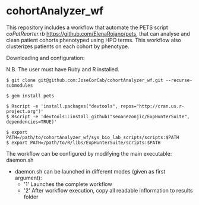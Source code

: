 # cohortAnalyzer_wf

This repository includes a workflow that automate the PETS script *coPatReorter.rb* https://github.com/ElenaRojano/pets, that can analyse and clean patient cohorts phenotyped using HPO terms. This workflow also clusterizes patients on each cohort by phenotype.

Downloading and configuration:

N.B. The user must have Ruby and R installed.

	$ git clone git@github.com:JoseCorCab/cohortAnalyzer_wf.git --recurse-submodules

	$ gem install pets

	$ Rscript -e 'install.packages("devtools", repos="http://cran.us.r-project.org")'
	$ Rscript -e 'devtools::install_github("seoanezonjic/ExpHunterSuite", dependencies=TRUE)'

	$ export PATH=/path/to/cohortAnalyzer_wf/sys_bio_lab_scripts/scripts:$PATH
	$ export PATH=/path/to/R/libs/ExpHunterSuite/scripts:$PATH


The workflow can be configured by modifying the main executable: daemon.sh

* daemon.sh can be launched in different modes (given as first argument):
	+ '1' Launches the complete workflow
	+ '2' After workflow execution, copy all readable inflormation to results folder 
